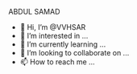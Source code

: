 ABDUL SAMAD 

- 👋 Hi, I’m @VVHSAR
- 👀 I’m interested in ...
- 🌱 I’m currently learning ...
- 💞️ I’m looking to collaborate on ...
- 📫 How to reach me ...

<!---
VVHSAR/VVHSAR is a ✨ special ✨ repository because its `README.md` (this file) appears on your GitHub profile.
You can click the Preview link to take a look at your changes.
--->
